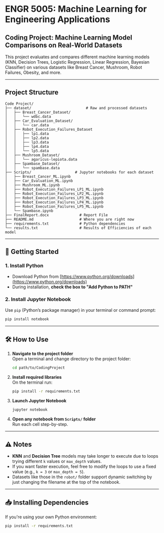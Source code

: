 # ENGR 5005: Machine Learning for Engineering Applications

## Coding Project: Machine Learning Model Comparisons on Real-World Datasets

This project evaluates and compares different machine learning models (KNN, Decision Trees, Logistic Regression, Linear Regression, Bayesian Classifier) on various datasets like Breast Cancer, Mushroom, Robot Failures, Obesity, and more.

---

## Project Structure

```plaintext
Code Project/
├── dataset/                         # Raw and processed datasets
│   ├── Breast_Cancer_Dataset/
│   │   └── wdbc.data
│   ├── Car_Evaluation_Dataset/
│   │   └── car.data
│   ├── Robot_Execution_Failures_Dataset
│   │   ├── lp1.data
│   │   ├── lp2.data
│   │   ├── lp3.data
│   │   ├── lp4.data
│   │   └── lp5.data
│   ├── Mushroom_Dataset/
│   │   └── agaricus-lepiota.data
│   ├── Spambase_Dataset/
│   │   └── spambase.data
├── Scripts/                    # Jupyter notebooks for each dataset
│   ├── Breast_Cancer_ML.ipynb
│   ├── Car_Evaluation_ML.ipynb
│   ├── Mushroom_ML.ipynb
│   ├── Robot_Execution_Failures_LP1_ML.ipynb
│   ├── Robot_Execution_Failures_LP2_ML.ipynb
│   ├── Robot_Execution_Failures_LP3_ML.ipynb
│   ├── Robot_Execution_Failures_LP4_ML.ipynb
│   ├── Robot_Execution_Failures_LP5_ML.ipynb
│   └── Spambase.ipynb
├── FinalReport.docx              # Report File
├── README.md                     # Where you are right now
├── requirements.txt              # Python dependencies
└── results.txt                   # Results of Efficiencies of each model

```

---

## 🚀 Getting Started

### 1. Install Python

- Download Python from [https://www.python.org/downloads](https://www.python.org/downloads)
- During installation, **check the box to "Add Python to PATH"**

### 2. Install Jupyter Notebook

Use `pip` (Python’s package manager) in your terminal or command prompt:

```bash
pip install notebook
```

---

## 🛠 How to Use

1. **Navigate to the project folder**  
   Open a terminal and change directory to the project folder:
   ```bash
   cd path/to/CodingProject
   ```
2. **Install required libraries**  
   On the terminal run:
   ```bash
   pip install -r requirements.txt
   ```

3. **Launch Jupyter Notebook**
   ```bash
   jupyter notebook
   ```

3. **Open any notebook from `Scripts/` folder**  
   Run each cell step-by-step.

---

## ⚠️ Notes

- **KNN** and **Decision Tree** models may take longer to execute due to loops trying different `k` values or `max_depth` values.
- If you want faster execution, feel free to modify the loops to use a fixed value (e.g., `k = 3` or `max_depth = 5`).
- Datasets like those in the `robot/` folder support dynamic switching by just changing the filename at the top of the notebook.

---

## 📥 Installing Dependencies

If you're using your own Python environment:

```bash
pip install -r requirements.txt
```
